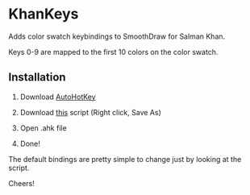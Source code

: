 
# KhanKeys

Adds color swatch keybindings to SmoothDraw for Salman Khan.

Keys 0-9 are mapped to the first 10 colors on the color swatch.

## Installation

1. Download [AutoHotKey](http://www.autohotkey.com/download/AutoHotkeyInstall.exe)

2. Download [this](http://github.com/jb55/khankeys/raw/master/khankeys.ahk) script (Right click, Save As)

3. Open .ahk file

4. Done!

The default bindings are pretty simple to change just by looking at the script.

Cheers!
